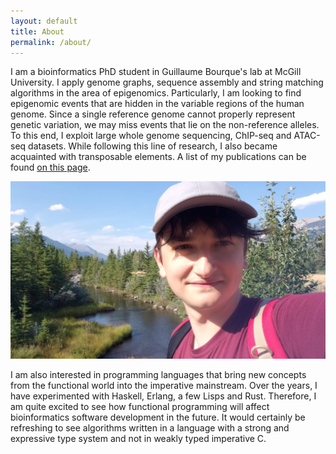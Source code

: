 ```yaml
---
layout: default
title: About
permalink: /about/
---
```



I am a bioinformatics PhD student in Guillaume Bourque's lab at McGill University.
I apply genome graphs, sequence assembly and string matching algorithms in the area of epigenomics.
Particularly, I am looking to find epigenomic events that are hidden in the variable regions of the human genome.
Since a single reference genome cannot properly represent genetic variation, we may miss events that lie on the non-reference alleles.
To this end, I exploit large whole genome sequencing, ChIP-seq and ATAC-seq datasets.
While following this line of research, I also became acquainted with transposable elements.
A list of my publications can be found [on this page](/pubs/).

<p align="center">
  <img width="600" height="auto" src="/assets/profile.jpg">
</p>

I am also interested in programming languages that bring new concepts from the functional world into the imperative mainstream.
Over the years, I have experimented with Haskell, Erlang, a few Lisps and Rust.
Therefore, I am quite excited to see how functional programming will affect bioinformatics software development in the future.
It would certainly be refreshing to see algorithms written in a language with a strong and expressive type system and not in weakly typed imperative C.
